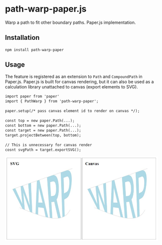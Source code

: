 # path-warp-paper.js

Warp a path to fit other boundary paths. Paper.js implementation.

## Installation

  `npm install path-warp-paper`

## Usage
   The feature is registered as an extension to `Path` and `CompoundPath` in Paper.js. 
   Paper.js is built for canvas rendering, but it can also be used as a calculation library unattached to canvas (export elements to SVG).

   ```
   import paper from 'paper'
   import { PathWarp } from 'path-warp-paper';

   paper.setup(/* pass canvas element id to render on canvas */);

   const top = new paper.Path(...);
   const bottom = new paper.Path(...);
   const target = new paper.Path(...);
   target.projectBetween(top, bottom);

   // This is unnecessary for canvas render
   cosnt svgPath = target.exportSVG();
   ```

![Demo](/demo-screen.JPG?raw=true "Demo screen")
